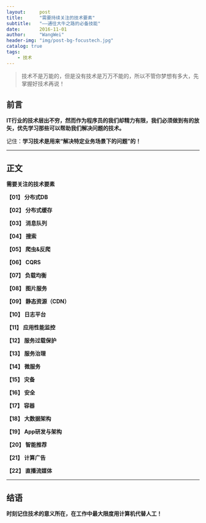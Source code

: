 ```yaml
---
layout:     post
title:      "需要持续关注的技术要素"
subtitle:   "——通往大牛之路的必备技能"
date:       2016-11-01
author:     "WangWei"
header-img: "img/post-bg-focustech.jpg"
catalog: true
tags:
    - 技术
---
```



> 技术不是万能的，但是没有技术是万万不能的，所以不管你梦想有多大，先掌握好技术再说！

## 前言

**IT行业的技术层出不穷，然而作为程序员的我们却精力有限，我们必须做到有的放矢，优先学习那些可以帮助我们解决问题的技术。**

记住：**学习技术是用来“解决特定业务场景下的问题”的！**

---

## 正文

**需要关注的技术要素**

**【01】 分布式DB**

**【02】 分布式缓存**

**【03】 消息队列**

**【04】 搜索**

**【05】 爬虫&反爬**

**【06】 CQRS**

**【07】 负载均衡**

**【08】 图片服务**

**【09】 静态资源（CDN）**

**【10】 日志平台**

**【11】 应用性能监控**

**【12】 服务过载保护**

**【13】 服务治理**

**【14】 微服务**

**【15】 灾备**

**【16】 安全**

**【17】 容器**

**【18】 大数据架构**

**【19】 App研发与架构**

**【20】 智能推荐**

**【21】 计算广告**

**【22】 直播流媒体**

---

## 结语

**时刻记住技术的意义所在，在工作中最大限度用计算机代替人工！**
